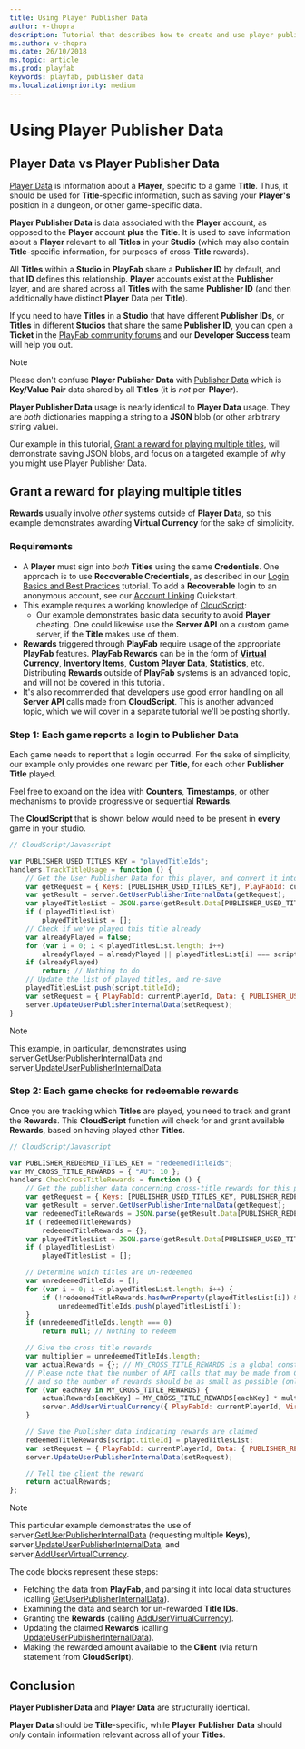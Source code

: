 ```yaml
---
title: Using Player Publisher Data
author: v-thopra
description: Tutorial that describes how to create and use player publisher data.
ms.author: v-thopra
ms.date: 26/10/2018
ms.topic: article
ms.prod: playfab
keywords: playfab, publisher data
ms.localizationpriority: medium
---
```


# Using Player Publisher Data

## Player Data vs Player Publisher Data

[Player Data](quickstart.md) is information about a **Player**, specific to a game **Title**. Thus, it should be used for **Title**-specific information, such as saving your **Player's** position in a dungeon, or other game-specific data.

**Player Publisher Data** is data associated with the **Player** account, as opposed to the **Player** account **plus** the **Title**. It is used to save information about a **Player** relevant to all **Titles** in your **Studio** (which may also contain **Title**-specific information, for purposes of cross-**Title** rewards).

All **Titles** within a **Studio** in **PlayFab** share a **Publisher ID** by default, and that **ID** defines this relationship. **Player** accounts exist at the **Publisher** layer, and are shared across all **Titles** with the same **Publisher ID** (and then additionally have distinct **Player** Data per **Title**).

If you need to have **Titles** in a **Studio** that have different **Publisher IDs**, or **Titles** in different **Studios** that share the same **Publisher ID**, you can open a **Ticket** in the [PlayFab community forums](https://community.playfab.com/) and our **Developer Success** team will help you out.

> [!NOTE]
> Please don't confuse **Player Publisher Data** with [Publisher Data](../../config/titledata/using-publisher-data.md) which is **Key/Value Pair** data shared by all **Titles** (it is *not* per-**Player**).

**Player Publisher Data** usage is nearly identical to **Player Data** usage. They are *both* dictionaries mapping a string to a **JSON** blob (or other arbitrary string value).

Our example in this tutorial, [Grant a reward for playing multiple titles](#grant-a-reward-for-playing-multiple-titles), will demonstrate saving JSON blobs, and focus on a targeted example of why you might use Player Publisher Data.

## Grant a reward for playing multiple titles

**Rewards** usually involve *other* systems outside of **Player Dat**a, so this example demonstrates awarding **Virtual Currency** for the sake of simplicity.

### Requirements

- A **Player** must sign into *both* **Titles** using the same **Credentials**. One approach is to use **Recoverable Credentials**, as described in our [Login Basics and Best Practices](../../authentication/platform-specific-authentication/login-basics-best-practices.md) tutorial. To add a **Recoverable** login to an anonymous account, see our [Account Linking](../../authentication/linking-unlinking/quickstart.md) Quickstart.
- This example requires a working knowledge of [CloudScript](../../automation/cloudscript/writing-custom-cloudscript.md):
  - Our example demonstrates basic data security to avoid **Player** cheating. One could likewise use the **Server API** on a custom game server, if the **Title** makes use of them.
- **Rewards** triggered through **PlayFab** require usage of the appropriate **PlayFab** features. **PlayFab Rewards** can be in the form of [**Virtual Currency**](../../commerce/economy/currencies.md), [**Inventory Items**](player-inventory.md), [**Custom Player Data**](quickstart.md), [**Statistics**](using-player-statistics.md), etc. Distributing **Rewards** outside of **PlayFab** systems is an advanced topic, and will not be covered in this tutorial.
- It's also recommended that developers use good error handling on all **Server API** calls made from **CloudScript**. This is another advanced topic, which we will cover in a separate tutorial we'll be posting shortly.

### Step 1: Each game reports a login to Publisher Data

Each game needs to report that a login occurred. For the sake of simplicity, our example only provides one reward per **Title**, for each other **Publisher Title** played.

Feel free to expand on the idea with **Counters**, **Timestamps**, or other mechanisms to provide progressive or sequential **Rewards**.

The **CloudScript** that is shown below would need to be present in **every** game in your studio.

```javascript
// CloudScript/Javascript

var PUBLISHER_USED_TITLES_KEY = "playedTitleIds";
handlers.TrackTitleUsage = function () {
    // Get the User Publisher Data for this player, and convert it into our expected format
    var getRequest = { Keys: [PUBLISHER_USED_TITLES_KEY], PlayFabId: currentPlayerId };
    var getResult = server.GetUserPublisherInternalData(getRequest);
    var playedTitlesList = JSON.parse(getResult.Data[PUBLISHER_USED_TITLES_KEY].Value); // format is arbitrary, but this example assumes Array<string>
    if (!playedTitlesList)
        playedTitlesList = [];
    // Check if we've played this title already
    var alreadyPlayed = false;
    for (var i = 0; i < playedTitlesList.length; i++)
        alreadyPlayed = alreadyPlayed || playedTitlesList[i] === script.titleId;
    if (alreadyPlayed)
        return; // Nothing to do
    // Update the list of played titles, and re-save
    playedTitlesList.push(script.titleId);
    var setRequest = { PlayFabId: currentPlayerId, Data: { PUBLISHER_USED_TITLES_KEY: JSON.stringify(playedTitlesList) } };
    server.UpdateUserPublisherInternalData(setRequest);
}
```

> [!NOTE]
> This example, in particular,  demonstrates using server.[GetUserPublisherInternalData](xref:titleid.playfabapi.com.server.playerdatamanagement.getuserpublisherinternaldata) and server.[UpdateUserPublisherInternalData](xref:titleid.playfabapi.com.server.playerdatamanagement.updateuserpublisherinternaldata). 

### Step 2: Each game checks for redeemable rewards

Once you are tracking which **Titles** are played, you need to track and grant the **Rewards**. This **CloudScript** function will check for and grant available **Rewards**, based on having played other **Titles**.

```javascript
// CloudScript/Javascript

var PUBLISHER_REDEEMED_TITLES_KEY = "redeemedTitleIds";
var MY_CROSS_TITLE_REWARDS = { "AU": 10 };
handlers.CheckCrossTitleRewards = function () {
    // Get the publisher data concerning cross-title rewards for this player
    var getRequest = { Keys: [PUBLISHER_USED_TITLES_KEY, PUBLISHER_REDEEMED_TITLES_KEY], PlayFabId: currentPlayerId };
    var getResult = server.GetUserPublisherInternalData(getRequest);
    var redeemedTitleRewards = JSON.parse(getResult.Data[PUBLISHER_REDEEMED_TITLES_KEY].Value); // format is arbitrary, but this example assumes { [key: string]: Array<string> }
    if (!redeemedTitleRewards)
        redeemedTitleRewards = {};
    var playedTitlesList = JSON.parse(getResult.Data[PUBLISHER_USED_TITLES_KEY].Value); // format is arbitrary, but this example assumes Array<string>
    if (!playedTitlesList)
        playedTitlesList = [];

    // Determine which titles are un-redeemed
    var unredeemedTitleIds = [];
    for (var i = 0; i < playedTitlesList.length; i++) {
        if (!redeemedTitleRewards.hasOwnProperty(playedTitlesList[i]) && playedTitlesList[i] !== script.titleId)
            unredeemedTitleIds.push(playedTitlesList[i]);
    }
    if (unredeemedTitleIds.length === 0)
        return null; // Nothing to redeem

    // Give the cross title rewards
    var multiplier = unredeemedTitleIds.length;
    var actualRewards = {}; // MY_CROSS_TITLE_REWARDS is a global constant, so don't modify it or you'll mess up future calls
    // Please note that the number of API calls that may be made from CloudScript, as well as the total available processing time is limited,
    // and so the number of rewards should be as small as possible (only one VC, in this case)
    for (var eachKey in MY_CROSS_TITLE_REWARDS) {
        actualRewards[eachKey] = MY_CROSS_TITLE_REWARDS[eachKey] * multiplier;
        server.AddUserVirtualCurrency({ PlayFabId: currentPlayerId, VirtualCurrency: eachKey, Amount: MY_CROSS_TITLE_REWARDS[eachKey] }); // Can only add 1 VC at a time
    }

    // Save the Publisher data indicating rewards are claimed
    redeemedTitleRewards[script.titleId] = playedTitlesList;
    var setRequest = { PlayFabId: currentPlayerId, Data: { PUBLISHER_REDEEMED_TITLES_KEY: JSON.stringify(redeemedTitleRewards) } };
    server.UpdateUserPublisherInternalData(setRequest);

    // Tell the client the reward
    return actualRewards;
};
```

> [!NOTE]
> This particular example demonstrates the use of server.[GetUserPublisherInternalData](xref:titleid.playfabapi.com.server.playerdatamanagement.getuserpublisherinternaldata) (requesting multiple **Keys**), server.[UpdateUserPublisherInternalData](xref:titleid.playfabapi.com.server.playerdatamanagement.updateuserpublisherinternaldata), and server.[AddUserVirtualCurrency](xref:titleid.playfabapi.com.server.playeritemmanagement.adduservirtualcurrency).

The code blocks represent these steps:

- Fetching the data from **PlayFab**, and parsing it into local data structures (calling [GetUserPublisherInternalData](xref:titleid.playfabapi.com.server.playerdatamanagement.getuserpublisherinternaldata)).
- Examining the data and search for un-rewarded **Title IDs**.
- Granting the **Rewards** (calling [AddUserVirtualCurrency](xref:titleid.playfabapi.com.server.playeritemmanagement.adduservirtualcurrency)).
- Updating the claimed **Rewards** (calling [UpdateUserPublisherInternalData](xref:titleid.playfabapi.com.server.playerdatamanagement.updateuserpublisherinternaldata)).
- Making the rewarded amount available to the **Client** (via return statement from **CloudScript**).

## Conclusion

**Player Publisher Data** and **Player Data** are structurally identical.

**Player Data** should be **Title**-specific, while **Player Publisher Data** should *only* contain information relevant across all of your **Titles**.

